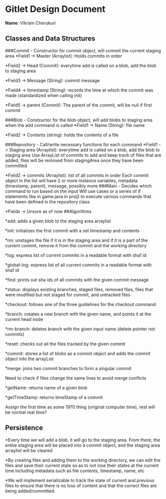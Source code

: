 # Gitlet Design Document
**Name**: Vikram Cherukuri
## Classes and Data Structures
###Commit - Constructor for commit object, will commit the current staging area 
*Field1 -> Master (Arraylist): Holds commits in order

*Field2 -> Head (Commit): everytime add is called on a blob, add the blob to staging area

*Field3 -> Message (String): commit message

*Field4 -> timestamp (String): records the time at which the commit was made (standardized when calling init)

*Field5 -> parent (Commit): The parent of the commit, will be null if first commit

###Blob - Constructor for the blob object, will add blobs to staging area when the add command is called
*Field1 -> Name (String): file name

*Field2 -> Contents (string): holds the contents of a file

###Repository - Call/write necessary functions for each command
*Field1 -> Staging area (Arraylist): everytime add is called on a blob, add the blob to staging area
Use ArrayList of commits to add and keep track of files that are added, files will be removed from stagingArea once they have been committed

*Field2 -> commits (Arraylist): list of all commits in order
Each commit object in the list will have 2 or more instance variables, metadata (timestamp, parent), message, possibly more
###Main - Decides which command to run based on the input
Will use cases or a series of if statements like in game.java in proj2 to execute various commands that have been defined in the repository class

*Fields -> Unsure as of now
##Algorithms

*add: adds a given blob to the staging area arraylist

*init: initializes the first commit with a set timestamp and contents

*rm: unstages the file if it is in the staging area and if it is a part of the current commit, remove it from the commit and the working directory

*log: express list of current commits in a readable format with sha1 id

*global-log: express list of all current commits in a readable format with sha1 id

*find: prints out sha ids of all commits with the given commit message 

*status: displays existing branches, staged files, removed files, files that were modified but not staged for commit, and untracked files

*checkout: follows one of the three guidelines for the checkout command

*branch: creates a new branch with the given name, and points it at the current head node

*rm-branch: deletes branch with the given input name (delete pointer not commits)

*reset: checks out all the files tracked by the given commit

*commit: stores a list of blobs as a commit object and adds the commit object into the arrayList

*merge: joins two commit branches to form a singular commit

Need to check if files change the same lines to avoid merge conflicts

*getName: returns name of a given blob

*getTimeStamp: returns timeStamp of a commit

Assign the first time as some 1970 thing (original computer time), rest will be normal real time?

## Persistence
*Every time we will add a blob, it will go to the staging area. From there, the
entire staging area will be placed into a commit object, and the staging area
arraylist will be cleared

*By creating files and adding them to the working directory, we can edit the files and save their current state so as to not lose their states at the current time including metadata such as file contents, timestamp, name, etc

*We will implement serializable to track the state of current and previous files
to ensure that there is no loss of content and that the correct files are being
added/committed.
